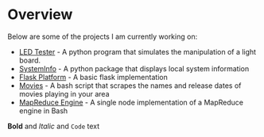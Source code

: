 # Overview

Below are some of the projects I am currently working on:

- [LED Tester](https://github.com/thanders/led_tester) - A python program that simulates the manipulation of a light board.
- [SystemInfo](https://github.com/thanders/systeminfo_a2) - A python package that displays local system information
- [Flask Platform](https://github.com/thanders/flask_platform) - A basic flask implementation
- [Movies](https://thanders.github.io/movies/) - A bash script that scrapes the names and release dates of movies playing in your area
- [MapReduce Engine](https://github.com/thanders/MapReduce) - A single node implementation of a MapReduce engine in Bash

**Bold** and _Italic_ and `Code` text
